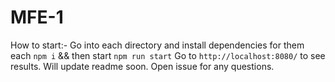 # MFE-1

How to start:-
Go into each directory and install dependencies for them each `npm i` && then start `npm run start`
Go to `http://localhost:8080/` to see results.
Will update readme soon. Open issue for any questions.

